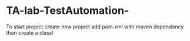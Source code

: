 # TA-lab-TestAutomation-

To start project
create new project
add pom.xml with maven dependency
than create a class!
